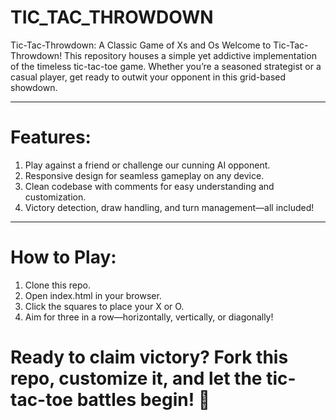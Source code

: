 # TIC_TAC_THROWDOWN

Tic-Tac-Throwdown:
A Classic Game of Xs and Os Welcome to Tic-Tac-Throwdown! This repository houses a simple yet addictive implementation of the timeless tic-tac-toe game. Whether you’re a seasoned strategist or a casual player, get ready to outwit your opponent in this grid-based showdown.

---

# Features:

1. Play against a friend or challenge our cunning AI opponent.
2. Responsive design for seamless gameplay on any device.
3. Clean codebase with comments for easy understanding and customization.
4. Victory detection, draw handling, and turn management—all included!

---

# How to Play:

1.  Clone this repo.
2.  Open index.html in your browser.
3.  Click the squares to place your X or O.
4.  Aim for three in a row—horizontally, vertically, or diagonally!

# Ready to claim victory? Fork this repo, customize it, and let the tic-tac-toe battles begin! 🚀
